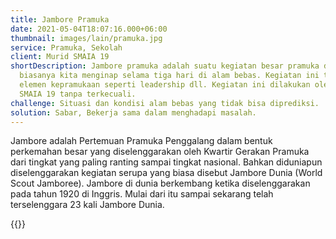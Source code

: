 ```yaml
---
title: Jambore Pramuka
date: 2021-05-04T18:07:16.000+06:00
thumbnail: images/lain/pramuka.jpg
service: Pramuka, Sekolah
client: Murid SMAIA 19
shortDescription: Jambore pramuka adalah suatu kegiatan besar pramuka di SMAIA 19 dimana
  biasanya kita menginap selama tiga hari di alam bebas. Kegiatan ini tentunya melatih elemen -
  elemen kepramukaan seperti leadership dll. Kegiatan ini dilakukan oleh seluruh anggota pramuka
  SMAIA 19 tanpa terkecuali.
challenge: Situasi dan kondisi alam bebas yang tidak bisa diprediksi.
solution: Sabar, Bekerja sama dalam menghadapi masalah.
---
```

Jambore adalah Pertemuan Pramuka Penggalang dalam bentuk perkemahan besar yang diselenggarakan oleh Kwartir Gerakan Pramuka dari tingkat yang paling ranting sampai tingkat nasional. Bahkan diduniapun diselenggarakan kegiatan serupa yang biasa disebut Jambore Dunia (World Scout Jamboree). Jambore di dunia berkembang ketika diselenggarakan pada tahun 1920 di Inggris. Mulai dari itu sampai sekarang telah terselenggara 23 kali Jambore Dunia. 

{{<youtube LLILVUblmtU>}}